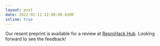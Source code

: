 ```yaml
---
layout: post
date: 2022-02-11 12:00:00-0300
inline: true
---
```


Our resent preprint is available for a review at [ReproHack Hub](https://www.reprohack.org/paper/61/). Looking forward to see the feedback!
